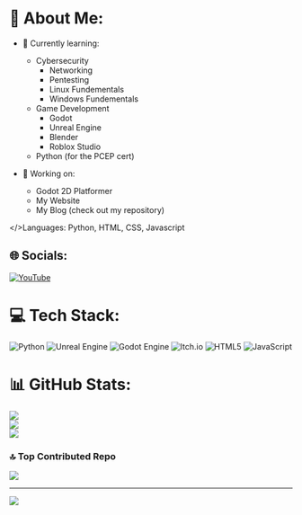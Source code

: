 # 💫 About Me:
- 🌱 Currently learning:
  - Cybersecurity
      - Networking
      - Pentesting
      - Linux Fundementals
      - Windows Fundementals
  - Game Development
      - Godot
      - Unreal Engine
      - Blender
      - Roblox Studio
  - Python (for the PCEP cert)

- 🔭 Working on:
  - Godot 2D Platformer
  - My Website
  - My Blog (check out my repository)

</>Languages: Python, HTML, CSS, Javascript


## 🌐 Socials:
[![YouTube](https://img.shields.io/badge/YouTube-%23FF0000.svg?logo=YouTube&logoColor=white)](https://youtube.com/@https://www.youtube.com/@riftydev) 

# 💻 Tech Stack:
![Python](https://img.shields.io/badge/python-3670A0?style=for-the-badge&logo=python&logoColor=ffdd54) ![Unreal Engine](https://img.shields.io/badge/unrealengine-%23313131.svg?style=for-the-badge&logo=unrealengine&logoColor=white) ![Godot Engine](https://img.shields.io/badge/GODOT-%23FFFFFF.svg?style=for-the-badge&logo=godot-engine) ![Itch.io](https://img.shields.io/badge/Itch-%23FF0B34.svg?style=for-the-badge&logo=Itch.io&logoColor=white) ![HTML5](https://img.shields.io/badge/html5-%23E34F26.svg?style=for-the-badge&logo=html5&logoColor=white) ![JavaScript](https://img.shields.io/badge/javascript-%23323330.svg?style=for-the-badge&logo=javascript&logoColor=%23F7DF1E)
# 📊 GitHub Stats:
![](https://github-readme-stats.vercel.app/api?username=riftydev&theme=dark&hide_border=false&include_all_commits=false&count_private=false)<br/>
![](https://nirzak-streak-stats.vercel.app/?user=riftydev&theme=dark&hide_border=false)<br/>
![](https://github-readme-stats.vercel.app/api/top-langs/?username=riftydev&theme=dark&hide_border=false&include_all_commits=false&count_private=false&layout=compact)

### 🔝 Top Contributed Repo
![](https://github-contributor-stats.vercel.app/api?username=riftydev&limit=5&theme=dark&combine_all_yearly_contributions=true)

---
[![](https://visitcount.itsvg.in/api?id=riftydev&icon=0&color=1)](https://visitcount.itsvg.in)

<!-- Proudly created with GPRM ( https://gprm.itsvg.in ) -->
